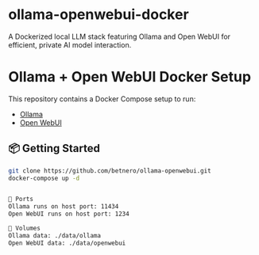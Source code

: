 # ollama-openwebui-docker
 A Dockerized local LLM stack featuring Ollama and Open WebUI for efficient, private AI model interaction.


# Ollama + Open WebUI Docker Setup

This repository contains a Docker Compose setup to run:

- [Ollama](https://ollama.com/)
- [Open WebUI](https://github.com/open-webui/open-webui)

## 📦 Getting Started

```bash
git clone https://github.com/betnero/ollama-openwebui.git
docker-compose up -d


🔌 Ports
Ollama runs on host port: 11434
Open WebUI runs on host port: 1234

📂 Volumes
Ollama data: ./data/ollama
Open WebUI data: ./data/openwebui


